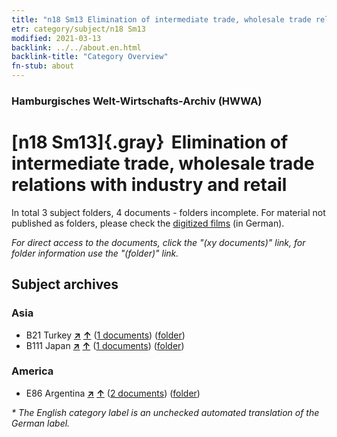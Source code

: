 ```yaml
---
title: "n18 Sm13 Elimination of intermediate trade, wholesale trade relations with industry and retail"
etr: category/subject/n18 Sm13
modified: 2021-03-13
backlink: ../../about.en.html
backlink-title: "Category Overview"
fn-stub: about
---
```


### Hamburgisches Welt-Wirtschafts-Archiv (HWWA)
# [n18 Sm13]{.gray}&#8201; Elimination of intermediate trade, wholesale trade relations with industry and retail&#160; 





In total 3 subject folders, 4 documents - folders incomplete.
For material not published as folders, please check the [digitized films](/film/h1_sh) (in German).

_For direct access to the documents, click the "(xy documents)" link, for folder information use the "(folder)" link._

## Subject archives



### Asia

- B21 Turkey [**&nearr;**](../../../geo/i/141111/about.en.html "Turkey (all folders)") [**&uarr;**](../../../geo/about.en.html#B21 "Country category system") (<a href="https://pm20.zbw.eu/dfgview/sh/141111,145275" title="about: Turkey : Elimination of intermediate trade, wholesale trade relations with industry and retail" target="_blank">1 documents</a>) ([folder](../../../../folder/sh/1411xx/141111/1452xx/145275/about.en.html))
- B111 Japan [**&nearr;**](../../../geo/i/141272/about.en.html "Japan (all folders)") [**&uarr;**](../../../geo/about.en.html#B111 "Country category system") (<a href="https://pm20.zbw.eu/dfgview/sh/141272,145275" title="about: Japan : Elimination of intermediate trade, wholesale trade relations with industry and retail" target="_blank">1 documents</a>) ([folder](../../../../folder/sh/1412xx/141272/1452xx/145275/about.en.html))

### America

- E86 Argentina [**&nearr;**](../../../geo/i/141692/about.en.html "Argentina (all folders)") [**&uarr;**](../../../geo/about.en.html#E86 "Country category system") (<a href="https://pm20.zbw.eu/dfgview/sh/141692,145275" title="about: Argentina : Elimination of intermediate trade, wholesale trade relations with industry and retail" target="_blank">2 documents</a>) ([folder](../../../../folder/sh/1416xx/141692/1452xx/145275/about.en.html))


_* The English category label is an unchecked automated translation of the German label._

